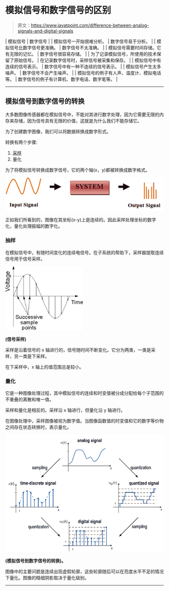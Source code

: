 # 模拟信号和数字信号的区别

> 原文：<https://www.javatpoint.com/difference-between-analog-signals-and-digital-signals>

| 模拟信号 | 数字信号 |
| 模拟信号一开始很难分析。 | 数字信号易于分析。 |
| 模拟信号比数字信号更准确。 | 数字信号不太准确。 |
| 模拟信号需要时间存储。它有无限的记忆。 | 数字信号很容易存储。 |
| 为了记录模拟信号，所使用的技术保留了原始信号。 | 在记录数字信号时，采样信号被采集和保存。 |
| 模拟信号中有连续的信号表示。 | 数字信号中有一种不连续的信号表示。 |
| 模拟信号产生太多噪声。 | 数字信号不会产生噪声。 |
| 模拟信号的例子有人声、温度计、模拟电话等。 | 数字信号的例子有计算机、数字电话、数字笔等。 |

* * *

## 模拟信号到数字信号的转换

大多数图像传感器都在模拟信号中，不能对其进行数字处理，因为它需要无限的内存来存储，因为信号具有无限的价值，这就是为什么我们不能存储它。

为了创建数字图像，我们可以将数据转换成数字形式。

转换有两个步骤:

1.  [采样](dip-concept-of-sampling)
2.  量化

为了将模拟信号转换成数字信号，它的两个轴(x，y)都被转换成数字格式。

![Analog signals and Digital signals](img/9d13f7f6812d1ea7545db840c97fc321.png)

正如我们所看到的，图像在其坐标(x-y)上是连续的。因此采样处理坐标的数字化，量化处理振幅的数字化。

### 抽样

在模拟信号中，有随时间变化的连续电信号。在子系统的帮助下，采样器提取连续信号用于信号采样。

![Analog signals and Digital signals](img/af543b44e0e419302b00740e206a9105.png)

**(信号采样)**

采样是沿着信号的 x 轴进行的，信号随时间不断变化。它分为两类，一类是采样，另一类是下采样。

在下采样中，x 轴上的值范围总是较小。

### 量化

它是一种图像处理过程，其中模拟信号的连续和时变值被分成分配给每个子范围的不重叠的离散和唯一值。

采样和量化是相反的。采样沿 x 轴进行，但量化沿 y 轴进行。

在图像处理中，采样图像被视为数字值。当图像函数值的时变值和它的数字等价物之间存在状态转换时，表示量化。

![Analog signals and Digital signals](img/c2657cd9be5136af4c86f967737fe0b1.png)

**(模拟信号到数字信号的转换)。**

图像中的主要问题是连续出现虚假轮廓，这些轮廓随后可以在亮度水平不足的情况下量化。图像的精细阴影取决于量化级别。

* * *